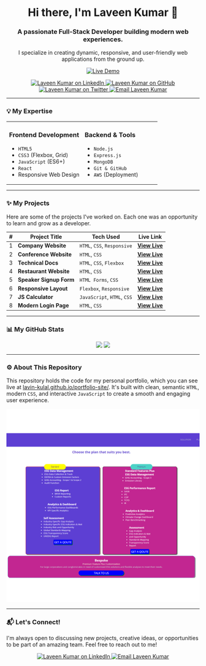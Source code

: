<div align="center">
  <h1 align="center">Hi there, I'm Laveen Kumar 👋</h1>
  <h3 align="center">A passionate Full-Stack Developer building modern web experiences.</h3>
  <p align="center">I specialize in creating dynamic, responsive, and user-friendly web applications from the ground up.</p>
  
  <p align="center">
    <a href="https://lavin-kulal.github.io/portfolio-site/" target="_blank">
      <img src="https://img.shields.io/badge/View%20Live-Portfolio-blueviolet?style=for-the-badge&logo=google-chrome" alt="Live Demo">
    </a>
  </p>
  
  <p align="center">
    <a href="https://www.linkedin.com/in/laveen-kumar-36a340173/" target="_blank">
      <img src="https://img.shields.io/badge/LinkedIn-0077B5?style=for-the-badge&logo=linkedin&logoColor=white" alt="Laveen Kumar on LinkedIn">
    </a>
    <a href="https://github.com/Lavin-kulal" target="_blank">
      <img src="https://img.shields.io/badge/GitHub-181717?style=for-the-badge&logo=github&logoColor=white" alt="Laveen Kumar on GitHub">
    </a>
    <a href="https://twitter.com/home" target="_blank">
      <img src="https://img.shields.io/badge/Twitter-1DA1F2?style=for-the-badge&logo=twitter&logoColor=white" alt="Laveen Kumar on Twitter">
    </a>
    <a href="mailto:laveenk0032@gmail.com" target="_blank">
      <img src="https://img.shields.io/badge/Email-D14836?style=for-the-badge&logo=gmail&logoColor=white" alt="Email Laveen Kumar">
    </a>
  </p>
</div>

---

### 💡 My Expertise
<table>
  <tr>
    <td valign="top" width="50%">
      <h3>Frontend Development</h3>
      <ul>
        <li><code>HTML5</code></li>
        <li><code>CSS3</code> (Flexbox, Grid)</li>
        <li><code>JavaScript</code> (ES6+)</li>
        <li><code>React</code></li>
        <li>Responsive Web Design</li>
      </ul>
    </td>
    <td valign="top" width="50%">
      <h3>Backend & Tools</h3>
      <ul>
        <li><code>Node.js</code></li>
        <li><code>Express.js</code></li>
        <li><code>MongoDB</code></li>
        <li><code>Git & GitHub</code></li>
        <li><code>AWS</code> (Deployment)</li>
      </ul>
    </td>
  </tr>
</table>

---

### ✨ My Projects

Here are some of the projects I've worked on. Each one was an opportunity to learn and grow as a developer.

| #   | Project Title           | Tech Used                               | Live Link                                                              |
|:---:|-------------------------|-----------------------------------------|:----------------------------------------------------------------------:|
| 1   | **Company Website**     | `HTML`, `CSS`, `Responsive`             | [**View Live**](https://lavin-kulal.github.io/company-site/)           |
| 2   | **Conference Website**  | `HTML`, `CSS`                           | [**View Live**](https://lavin-kulal.github.io/conference-website/)     |
| 3   | **Technical Docs**      | `HTML`, `CSS`, `Flexbox`                | [**View Live**](https://lavin-kulal.github.io/Documentation/)          |
| 4   | **Restaurant Website**  | `HTML`, `CSS`                           | [**View Live**](https://lavin-kulal.github.io/restaurant-website/)     |
| 5   | **Speaker Signup Form** | `HTML Forms`, `CSS`                     | [**View Live**](https://lavin-kulal.github.io/speaker-form/)           |
| 6   | **Responsive Layout**   | `Flexbox`, `Responsive`                 | [**View Live**](https://lavin-kulal.github.io/flexible-website/)       |
| 7   | **JS Calculator**       | `JavaScript`, `HTML`, `CSS`             | [**View Live**](https://lavin-kulal.github.io/calculator/)             |
| 8   | **Modern Login Page**   | `HTML`, `CSS`                           | [**View Live**](https://lavin-kulal.github.io/loggin-page/)            |

---

### 📊 My GitHub Stats

<p align="center">
  <img height="180em" src="https://github-readme-stats.vercel.app/api?username=Lavin-kulal&show_icons=true&theme=dracula&include_all_commits=true&count_private=true"/>
  <img height="180em" src="https://github-readme-stats.vercel.app/api/top-langs/?username=Lavin-kulal&layout=compact&langs_count=8&theme=dracula"/>
</p>

---

### ⚙️ About This Repository

This repository holds the code for my personal portfolio, which you can see live at [lavin-kulal.github.io/portfolio-site/](https://lavin-kulal.github.io/portfolio-site/). It's built with clean, semantic `HTML`, modern `CSS`, and interactive `JavaScript` to create a smooth and engaging user experience.

<p align="center">
  <img src="https://github.com/Lavin-kulal/portfolio-site/blob/main/images/one.jpg?raw=true" alt="Portfolio Screenshot" width="800"/>
</p>

---

### 📬 Let's Connect!

I'm always open to discussing new projects, creative ideas, or opportunities to be part of an amazing team. Feel free to reach out to me!

<div align="center">
  <a href="https://www.linkedin.com/in/laveen-kumar-36a340173/" target="_blank">
    <img src="https://img.shields.io/badge/LinkedIn-0077B5?style=for-the-badge&logo=linkedin&logoColor=white" alt="Laveen Kumar on LinkedIn">
  </a>
  <a href="mailto:laveenk0032@gmail.com" target="_blank">
    <img src="https://img.shields.io/badge/Email%20Me-D14836?style=for-the-badge&logo=gmail&logoColor=white" alt="Email Laveen Kumar">
  </a>
</div>
